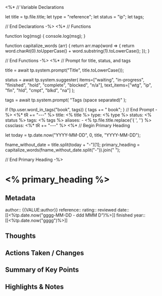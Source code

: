 <%*
// Variable Declarations

let title = tp.file.title;
let type = "reference";
let status = "ip";
let tags;

// End Declarations
-%>
<%*
// Functions

function log(msg) {
    console.log(msg);
}

function capitalize_words (arr) {
    return arr.map(word => {
        return word.charAt(0).toUpperCase() + word.substring(1).toLowerCase();
    });
}

// End Functions
-%>
<%*
// Prompt for title, status, and tags

title = await tp.system.prompt("Title", title.toLowerCase());

status = await tp.system.suggester(
    items=["waiting", "in-progress", "finished", "hold", "complete", "blocked", "n/a"],
    text_items=["wtg", "ip", "fin", "hld", "cmpt", "blkd", "na"]
);

tags = await tp.system.prompt(
    "Tags (space separated)"
);

if (!tp.user.word_in_tags("book", tags)) {
    tags += " book";
}
// End Prompt
-%>
<%* tR += "---" %>
title: <% title %>
type: <% type %>
status: <% status %>
tags: <% tags %>
aliases:
    - <% tp.file.title.replace('{ ', '') %>
cssclass:
<%* tR += "---" %>
<%*
// Begin Primary Heading

let today = tp.date.now("YYYY-MM-DD", 0, title, "YYYY-MM-DD");

fname_without_date = title.split(today + "-")[1];
primary_heading = capitalize_words(fname_without_date.split("-")).join(" ");

// End Primary Heading
-%>
# <% primary_heading %>

## Metadata

author:: {{VALUE:author}}
reference::
rating::
reviewed date:: [[<%tp.date.now("gggg-MM-DD - ddd MMM D")%>]]
finished year:: [[<%tp.date.now("gggg")%>]]

## Thoughts

## Actions Taken / Changes

## Summary of Key Points

## Highlights & Notes
